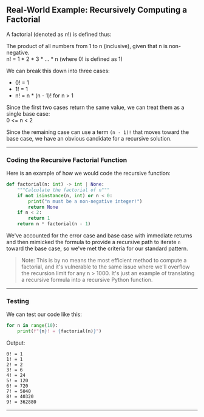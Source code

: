 ## Real-World Example: Recursively Computing a Factorial

A factorial (denoted as *n*!) is defined thus:

The product of all numbers from 1 to n (inclusive), given that n is 
non-negative.  
n! = 1 * 2 * 3 * ... * n (where 0! is defined as 1)

We can break this down into three cases:

* 0! = 1
* 1! = 1
* n! = n * (n - 1)!    for n > 1

Since the first two cases return the same value, we can treat them as a
single base case:  
0 <= n < 2

Since the remaining case can use a term `(n - 1)!` that moves toward the base
case, we have an obvious candidate for a recursive solution.

---

### Coding the Recursive Factorial Function

Here is an example of how we would code the recursive function:

```python
def factorial(n: int) -> int | None:
    """Calculate the factorial of n"""
    if not isinstance(n, int) or n < 0:
        print("n must be a non-negative integer!")
        return None
    if n < 2:
        return 1
    return n * factorial(n - 1)
```

We've accounted for the error case and base case with immediate returns and 
then mimicked the formula to provide a recursive path to iterate `n` toward
the base case, so we've met the criteria for our standard pattern.

> Note: This is by no means the most efficient method to compute a factorial,
> and it's vulnerable to the same issue where we'll overflow the recursion
> limit for any n > 1000. It's just an example of translating a recursive
> formula into a recursive Python function.

---

### Testing

We can test our code like this:

```python
for n in range(10):
    print(f"{n}! = {factorial(n)}")
```

Output:

```
0! = 1
1! = 1
2! = 2
3! = 6
4! = 24
5! = 120
6! = 720
7! = 5040
8! = 40320
9! = 362880
```

---
